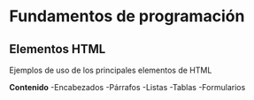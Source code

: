# Fundamentos de programación

## Elementos HTML

Ejemplos de uso de los principales elementos de HTML

**Contenido**
-Encabezados
-Párrafos
-Listas
-Tablas
-Formularios